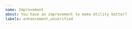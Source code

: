 ```yaml
---
name: Improvement
about: You have an improvement to make Utility better?
labels: enhancement,unverified
---
```


<!--
- Please target the main branch of Utility.
-->
